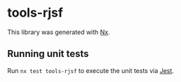 # tools-rjsf

This library was generated with [Nx](https://nx.dev).

## Running unit tests

Run `nx test tools-rjsf` to execute the unit tests via [Jest](https://jestjs.io).
